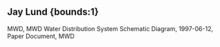 ## Jay Lund {bounds:1} 
MWD, MWD Water Distribution System Schematic Diagram, 1997-06-12, Paper Document, MWD
